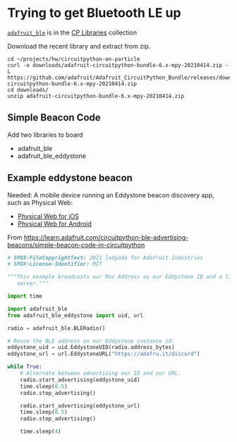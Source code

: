 Trying to get Bluetooth LE up
=============================

[`adafruit_ble`](https://github.com/adafruit/Adafruit_CircuitPython_BLE) is in the [CP Libraries](https://circuitpython.org/libraries) collection

Download the recent library and extract from zip.

```shell
cd ~/projects/hw/circuitpython-on-particle
curl -o downloads/adafruit-circuitpython-bundle-6.x-mpy-20210414.zip -L https://github.com/adafruit/Adafruit_CircuitPython_Bundle/releases/download/20210414/adafruit-circuitpython-bundle-6.x-mpy-20210414.zip
cd downloads/
unzip adafruit-circuitpython-bundle-6.x-mpy-20210414.zip
```

Simple Beacon Code
------------------

Add two libraries to board

-	adafruit_ble
-	adafruit_ble_eddystone

Example eddystone beacon
------------------------

 Needed: A mobile device running an Eddystone beacon discovery app, such as Physical Web:

-	[Physical Web for iOS](https://apps.apple.com/us/app/physical-web/id927653608)
-	[Physical Web for Android](https://play.google.com/store/apps/details?id=com.physicalweb&hl=en_US)

From https://learn.adafruit.com/circuitpython-ble-advertising-beacons/simple-beacon-code-in-circuitpython

```python
# SPDX-FileCopyrightText: 2021 ladyada for Adafruit Industries
# SPDX-License-Identifier: MIT

"""This example broadcasts our Mac Address as our Eddystone ID and a link to the Adafruit Discord
   server."""

import time

import adafruit_ble
from adafruit_ble_eddystone import uid, url

radio = adafruit_ble.BLERadio()

# Reuse the BLE address as our Eddystone instance id.
eddystone_uid = uid.EddystoneUID(radio.address_bytes)
eddystone_url = url.EddystoneURL("https://adafru.it/discord")

while True:
    # Alternate between advertising our ID and our URL.
    radio.start_advertising(eddystone_uid)
    time.sleep(0.5)
    radio.stop_advertising()

    radio.start_advertising(eddystone_url)
    time.sleep(0.5)
    radio.stop_advertising()

    time.sleep(4)
```

